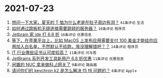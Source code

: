 # 2021-07-23

1. [想问一下大家，夏天的 T 恤为什么老是在肚子周边有洞？](https://www.v2ex.com/t/791197) `61条评论` `生活`
1. [如何通过跳板机无缝连接需要跳转的服务器？](https://www.v2ex.com/t/791209) `16条评论` `程序员`
1. [Jetbrain 家 ide 打 6.8 折](https://www.v2ex.com/t/791203) `16条评论` `优惠信息`
1. [等下，在苹果平台上，比如 MacOS 上发布应用需要支付 100 美金才能给你应用加入白名单，不然默认不给跑，我没理解错吧？？](https://www.v2ex.com/t/791227) `14条评论` `程序员`
1. [IT 行业哪些证书认可度较高？](https://www.v2ex.com/t/791211) `11条评论` `问与答`
1. [JetBrains 系列开发工具新用户 6.8 折优惠](https://www.v2ex.com/t/791206) `11条评论` `优惠信息`
1. [闲置的 NUC 拿来做科*上*网关了](https://www.v2ex.com/t/791221) `9条评论` `路由器`
1. [请问你们的 keychron k2 是怎么解决 f5 f6 问题的？](https://www.v2ex.com/t/791196) `6条评论` `Apple`

